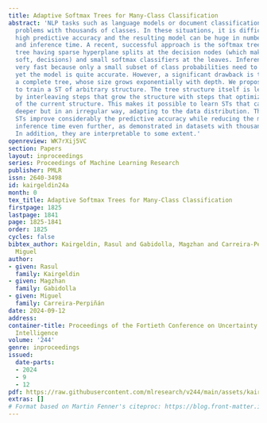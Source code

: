 ```yaml
---
title: Adaptive Softmax Trees for Many-Class Classification
abstract: 'NLP tasks such as language models or document classification involve classification
  problems with thousands of classes. In these situations, it is difficult to get
  high predictive accuracy and the resulting model can be huge in number of parameters
  and inference time. A recent, successful approach is the softmax tree (ST): a decision
  tree having sparse hyperplane splits at the decision nodes (which make hard, not
  soft, decisions) and small softmax classifiers at the leaves. Inference here is
  very fast because only a small subset of class probabilities need to be computed,
  yet the model is quite accurate. However, a significant drawback is that it assumes
  a complete tree, whose size grows exponentially with depth. We propose a new algorithm
  to train a ST of arbitrary structure. The tree structure itself is learned optimally
  by interleaving steps that grow the structure with steps that optimize the parameters
  of the current structure. This makes it possible to learn STs that can grow much
  deeper but in an irregular way, adapting to the data distribution. The resulting
  STs improve considerably the predictive accuracy while reducing the model size and
  inference time even further, as demonstrated in datasets with thousands of classes.
  In addition, they are interpretable to some extent.'
openreview: WK7rXij5VC
section: Papers
layout: inproceedings
series: Proceedings of Machine Learning Research
publisher: PMLR
issn: 2640-3498
id: kairgeldin24a
month: 0
tex_title: Adaptive Softmax Trees for Many-Class Classification
firstpage: 1825
lastpage: 1841
page: 1825-1841
order: 1825
cycles: false
bibtex_author: Kairgeldin, Rasul and Gabidolla, Magzhan and Carreira-Perpi\~n\'an,
  Miguel
author:
- given: Rasul
  family: Kairgeldin
- given: Magzhan
  family: Gabidolla
- given: Miguel
  family: Carreira-Perpiñán
date: 2024-09-12
address:
container-title: Proceedings of the Fortieth Conference on Uncertainty in Artificial
  Intelligence
volume: '244'
genre: inproceedings
issued:
  date-parts:
  - 2024
  - 9
  - 12
pdf: https://raw.githubusercontent.com/mlresearch/v244/main/assets/kairgeldin24a/kairgeldin24a.pdf
extras: []
# Format based on Martin Fenner's citeproc: https://blog.front-matter.io/posts/citeproc-yaml-for-bibliographies/
---
```

